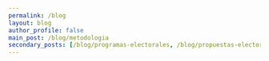 ```yaml
---
permalink: /blog
layout: blog
author_profile: false
main_post: /blog/metodologia
secondary_posts: [/blog/programas-electorales, /blog/propuestas-electorales]
---
```

